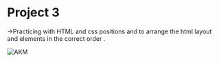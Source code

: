 # Project 3

->Practicing with HTML and css positions and to arrange the html layout and elements in the correct order .

![AKM](./icon/Screenshot%202024-08-05%20233615.png)
